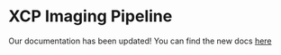 XCP Imaging Pipeline
====================

Our documentation has been updated! You can find the new docs [here](https://xcpengine.readthedocs.io)
